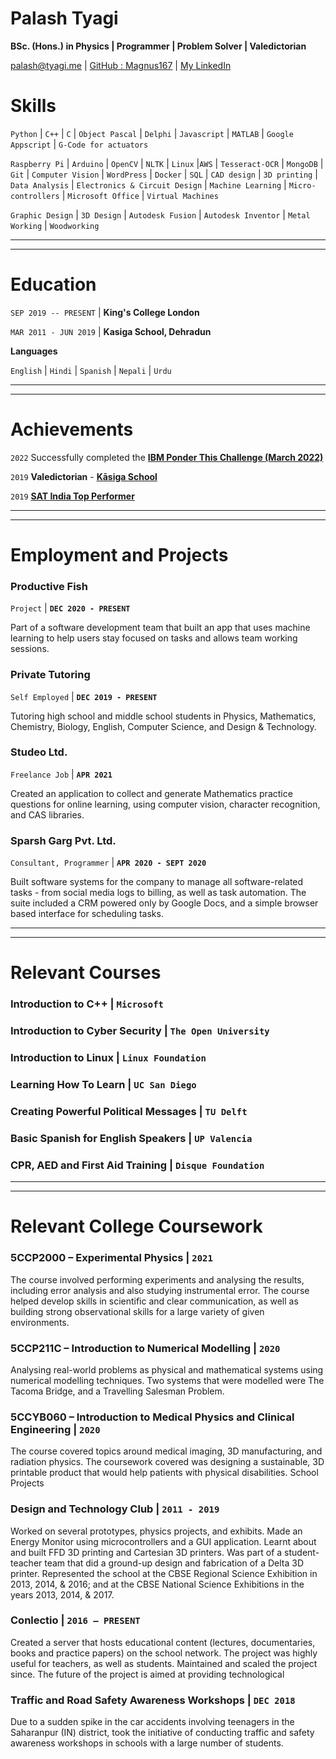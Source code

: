 <!-- ---
layout: cv
title: Isaac Newtons's CV
--- -->
# **Palash Tyagi**
**BSc. (Hons.) in Physics | Programmer | Problem Solver | Valedictorian**

<div id="webaddress">
<a href="palash@tyagi.me">palash@tyagi.me</a>
| <a href="https://github.com/Magnus167">GitHub : Magnus167</a>
| <a href="https://www.linkedin.com/in/palash-tyagi-207795191/">My LinkedIn</a>
</div>


# Skills

`Python` | `C++` | `C` | `Object Pascal` | `Delphi` | `Javascript` | `MATLAB` | `Google Appscript` | `G-Code for actuators`

`Raspberry Pi` | `Arduino` | `OpenCV` | `NLTK` | `Linux` |`AWS` | `Tesseract-OCR` | `MongoDB` | `Git` | `Computer Vision` | `WordPress` | `Docker` | `SQL` | `CAD design` | `3D printing` | `Data Analysis` | `Electronics & Circuit Design` | `Machine Learning` | `Micro-controllers` | `Microsoft Office` | `Virtual Machines`

`Graphic Design` | `3D Design` | `Autodesk Fusion` | `Autodesk Inventor` | `Metal Working` | `Woodworking`


-------------------------------
-------------------------------

# Education

`SEP 2019 -- PRESENT` |
__King's College London__

`MAR 2011 - JUN 2019` |
__Kasiga School, Dehradun__

**Languages** 

`English` | `Hindi` | `Spanish` | `Nepali` | `Urdu` 

-------------------------------
-------------------------------

# Achievements
`2022`
Successfully completed the [**IBM Ponder This Challenge (March 2022)**](https://research.ibm.com/haifa/ponderthis/challenges/March2022.html)

`2019`
**Valedictorian** - [**Kāsiga School**](https://www.kasigaschool.com/)

`2019`
[**SAT India Top Performer**](https://satsuite.collegeboard.org/)

-------------------------------
-------------------------------

# Employment and Projects

<!-- ## Productive Fish | `DEC 2020 - PRESENT` -->
### **Productive Fish**
`Project` | **`DEC 2020 - PRESENT`**

Part of a software development team that built an app that uses machine learning to help users stay focused on tasks and allows team working sessions.

### **Private Tutoring** 
`Self Employed` | **`DEC 2019 - PRESENT`**


Tutoring high school and middle school students in Physics, Mathematics,
Chemistry, Biology, English, Computer Science, and Design & Technology.


### **Studeo Ltd.**
`Freelance Job` | **`APR 2021`**

Created an application to collect and generate Mathematics practice questions for online learning, using computer vision, character recognition, and CAS libraries.


### **Sparsh Garg Pvt. Ltd.**
`Consultant, Programmer` | **`APR 2020 - SEPT 2020`**

Built software systems for the company to manage all software-related tasks - from social media logs to billing, as well as task automation. The suite included a CRM powered only by Google Docs, and a simple browser based interface for scheduling tasks.

-------------------------------
-------------------------------

# Relevant Courses 
### **Introduction to C++** | `Microsoft`

### **Introduction to Cyber Security** | `The Open University`
### **Introduction to Linux** | `Linux Foundation`

### **Learning How To Learn** | `UC San Diego`

### **Creating Powerful Political Messages** | `TU Delft`

### **Basic Spanish for English Speakers** | `UP Valencia`

### **CPR, AED and First Aid Training** | `Disque Foundation`


-------------------------------
-------------------------------
# Relevant College Coursework

### **5CCP2000 – Experimental Physics** | `2021`

The course involved performing experiments and analysing the results, including error analysis and also studying
instrumental error. The course helped develop skills in scientific and clear communication, as well as building strong
observational skills for a large variety of given environments.

### **5CCP211C – Introduction to Numerical Modelling** | `2020`

Analysing real-world problems as physical and mathematical systems using numerical modelling techniques. Two
systems that were modelled were The Tacoma Bridge, and a Travelling Salesman Problem.

### **5CCYB060 – Introduction to Medical Physics and Clinical Engineering** | `2020`

The course covered topics around medical imaging, 3D manufacturing, and radiation physics. The coursework
covered was designing a sustainable, 3D printable product that would help patients with physical disabilities.
School Projects

### **Design and Technology Club** | `2011 - 2019`

Worked on several prototypes, physics projects, and exhibits. Made an Energy Monitor using microcontrollers and a
GUI application. Learnt about and built FFD 3D printing and Cartesian 3D printers. Was part of a student-teacher
team that did a ground-up design and fabrication of a Delta 3D printer. Represented the school at the CBSE Regional
Science Exhibition in 2013, 2014, & 2016; and at the CBSE National Science Exhibitions in the years 2013, 2014, &
2017.

### **Conlectio** | `2016 – PRESENT`

Created a server that hosts educational content (lectures, documentaries, books and practice papers) on the school
network. The project was highly useful for teachers, as well as students. Maintained and scaled the project since. The
future of the project is aimed at providing technological

### Traffic and Road Safety Awareness Workshops | `DEC 2018`

Due to a sudden spike in the car accidents involving teenagers in the Saharanpur (IN) district, took the initiative of
conducting traffic and safety awareness workshops in schools with a large number of students.